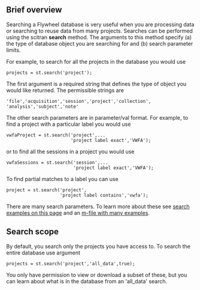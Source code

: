## Brief overview

Searching a Flywheel database is very useful when you are processing data or searching to reuse data from many projects. Searches can be performed using the scitran **search** method.  The arguments to this method specify (a) the type of database object you are searching for and (b) search parameter limits.  

For example, to search for all the projects in the database you would use

    projects = st.search('project');

The first argument is a required string that defines the type of object you would like returned. The permissible strings are
```
'file','acquisition','session','project','collection', 'analysis','subject','note'
```

The other search parameters are in parameter/val format.  For example, to find a project with a particular label you would use
```
vwfaProject = st.search('project',...
                        'project label exact','VWFA');
```
or to find all the sessions in a project you would use
```
vwfaSessions = st.search('session',...
                         'project label exact','VWFA');
```

To find partial matches to a label you can use
```
project = st.search('project',
                    'project label contains','vwfa');
```
There are many search parameters. To learn more about these see [search examples on this page](search-examples) and an [m-file with many examples](https://github.com/scitran/client/blob/master/scripts/s_stSearches.m).

## Search scope

By default, you search only the projects you have access to.  To search the entire database use argument

    projects = st.search('project','all_data',true);

You only have permission to view or download a subset of these, but you can learn about what is in the database from an 'all_data' search.



